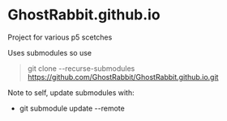 # GhostRabbit.github.io
Project for various p5 scetches

Uses submodules so use
>git clone --recurse-submodules https://github.com/GhostRabbit/GhostRabbit.github.io.git

Note to self, update submodules with:
- git submodule update --remote
